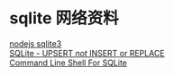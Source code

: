 # sqlite 网络资料

[nodejs sqlite3](https://www.npmjs.com/package/sqlite3)  
[SQLite - UPSERT *not* INSERT or REPLACE](http://stackoverflow.com/questions/418898/sqlite-upsert-not-insert-or-replace/4330694#4330694)  
[Command Line Shell For SQLite ](http://sqlite.org/cli.html)  

